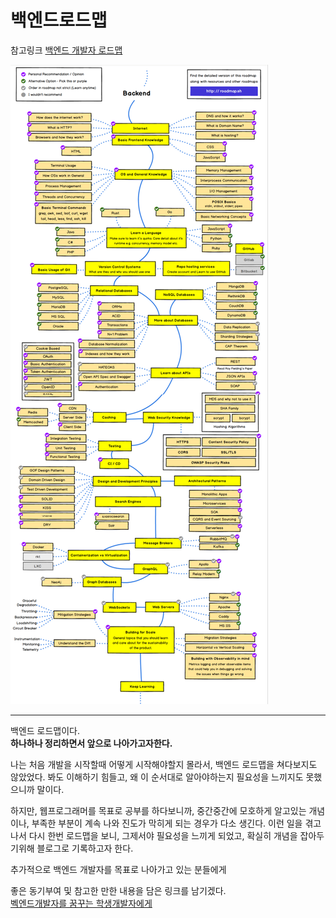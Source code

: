 # 백엔드로드맵
참고링크
[백엔드 개발자 로드맵](https://roadmap.sh/backend)

![roadMap image](./image/backendRoadMap.png)

---
백엔드 로드맵이다.   
**하나하나 정리하면서 앞으로 나아가고자한다.**

나는 처음 개발을 시작할때 어떻게 시작해야할지 몰라서, 백엔드 로드맵을 쳐다보지도 않았었다. 
봐도 이해하기 힘들고, 왜 이 순서대로 알아야하는지 필요성을 느끼지도 못했으니까 말이다. 

 

하지만, 웹프로그래머를 목표로 공부를 하다보니까, 
중간중간에 모호하게 알고있는 개념이나, 부족한 부분이 계속 나와 진도가 막히게 되는 경우가 다소 생긴다. 
이런 일을 겪고나서 다시 한번 로드맵을 보니, 그제서야 필요성을 느끼게 되었고, 
확실히 개념을 잡아두기위해 블로그로 기록하고자 한다.

 

 

추가적으로 백엔드 개발자를 목표로 나아가고 있는 분들에게 

좋은 동기부여 및 참고한 만한 내용을 담은 링크를 남기겠다.   
[벡엔드개발자를 꿈꾸는 학생개발자에게](https://d2.naver.com/news/3435170)
